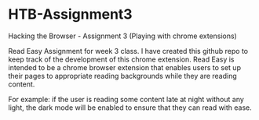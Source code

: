 # HTB-Assignment3
Hacking the Browser - Assignment 3 (Playing with chrome extensions)

Read Easy 
Assignment for week 3 class. I have created this github repo to keep track of the development of this chrome extension.
Read Easy is intended to be a chrome browser extension that enables users to set up their pages to appropriate reading backgrounds while they are reading content. 

For example: if the user is reading some content late at night without any light, the dark mode will be enabled to ensure that they can read with ease. 